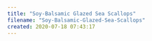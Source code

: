 ```yaml
---
title: "Soy-Balsamic Glazed Sea Scallops"
filename: "Soy-Balsamic-Glazed-Sea-Scallops"
created: 2020-07-18 07:43:17
---
```

